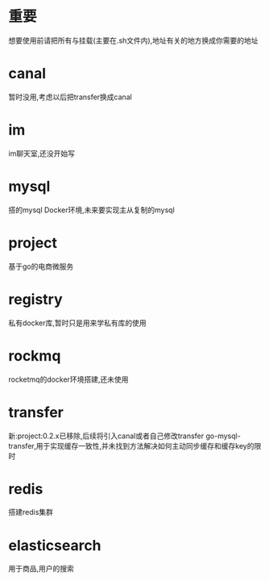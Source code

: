 # 重要
想要使用前请把所有与挂载(主要在.sh文件内),地址有关的地方换成你需要的地址

# canal
暂时没用,考虑以后把transfer换成canal
# im
im聊天室,还没开始写
# mysql
搭的mysql Docker环境,未来要实现主从复制的mysql
# project
基于go的电商微服务
# registry
私有docker库,暂时只是用来学私有库的使用
# rockmq
rocketmq的docker环境搭建,还未使用
# transfer
新:project:0.2.x已移除,后续将引入canal或者自己修改transfer
go-mysql-transfer,用于实现缓存一致性,并未找到方法解决如何主动同步缓存和缓存key的限时
# redis
搭建redis集群
# elasticsearch
用于商品,用户的搜索
